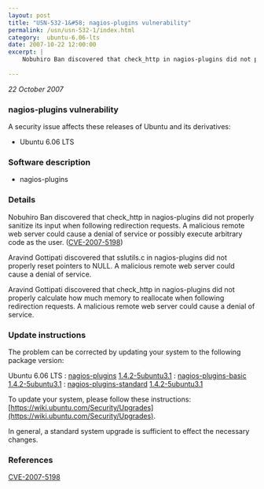 ```yaml
---
layout: post
title: "USN-532-1&#58; nagios-plugins vulnerability"
permalink: /usn/usn-532-1/index.html
category:  ubuntu-6.06-lts
date: 2007-10-22 12:00:00
excerpt: |
    Nobuhiro Ban discovered that check_http in nagios-plugins did not properly sanitize its input when following redirection requests. A malicious remote web server could cause a denial of service or possibly execute arbitrary code as the user. ([CVE-2007-5198](http://people.ubuntu.com/~ubuntu-security/cve/CVE-2007-5198))
    
--- 
```

 
 

*22 October 2007*

### nagios-plugins vulnerability

A security issue affects these releases of Ubuntu and its derivatives:

* Ubuntu 6.06 LTS

### Software description

* nagios-plugins 

### Details

Nobuhiro Ban discovered that check_http in nagios-plugins did not properly sanitize its input when following redirection requests. A malicious remote web server could cause a denial of service or possibly execute arbitrary code as the user. ([CVE-2007-5198](http://people.ubuntu.com/~ubuntu-security/cve/CVE-2007-5198))

Aravind Gottipati discovered that sslutils.c in nagios-plugins did not properly reset pointers to NULL. A malicious remote web server could cause a denial of service.

Aravind Gottipati discovered that check_http in nagios-plugins did not properly calculate how much memory to reallocate when following redirection requests. A malicious remote web server could cause a denial of service. 

### Update instructions

The problem can be corrected by updating your system to the following package version:

Ubuntu 6.06 LTS
 : [nagios-plugins](https://launchpad.net/ubuntu/+source/nagios-plugins) <span> [1.4.2-5ubuntu3.1](https://launchpad.net/ubuntu/+source/nagios-plugins/1.4.2-5ubuntu3.1) </span> 
 : [nagios-plugins-basic](https://launchpad.net/ubuntu/+source/nagios-plugins) <span> [1.4.2-5ubuntu3.1](https://launchpad.net/ubuntu/+source/nagios-plugins/1.4.2-5ubuntu3.1) </span> 
 : [nagios-plugins-standard](https://launchpad.net/ubuntu/+source/nagios-plugins) <span> [1.4.2-5ubuntu3.1](https://launchpad.net/ubuntu/+source/nagios-plugins/1.4.2-5ubuntu3.1) </span> 

To update your system, please follow these instructions: [https://wiki.ubuntu.com/Security/Upgrades](https://wiki.ubuntu.com/Security/Upgrades).

In general, a standard system upgrade is sufficient to effect the necessary changes. 

### References

 
 [CVE-2007-5198](http://people.ubuntu.com/~ubuntu-security/cve/CVE-2007-5198)
 

